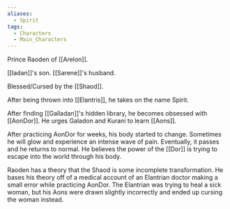 ```yaml
---
aliases:
  - Spirit
tags:
  - Characters
  - Main_Characters
---
```

Prince Raoden of [[Arelon]].

[[Iadan]]'s son.
[[Sarene]]'s husband.

Blessed/Cursed by the [[Shaod]].

After being thrown into [[Elantris]], he takes on the name Spirit.

After finding [[Galladan]]'s hidden library, he becomes obsessed with [[AonDor]]. He urges Galadon and Kurani to learn [[Aons]].

After practicing AonDor for weeks, his body started to change. Sometimes he will glow and experience an intense wave of pain. Eventually, it passes and he returns to normal. He believes the power of the [[Dor]] is trying to escape into the world through his body.

Raoden has a theory that the Shaod is some incomplete transformation. He bases his theory off of a medical account of an Elantrian doctor making a small error while practicing AonDor. The Elantrian was trying to heal a sick woman, but his Aons were drawn slightly incorrectly and ended up cursing the woman instead.
